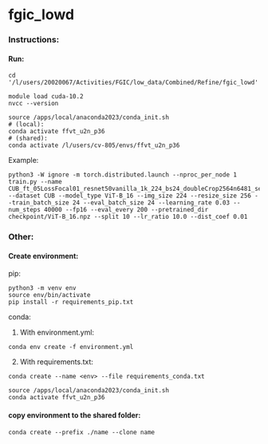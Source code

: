 # fgic_lowd



### Instructions:

#### Run:

```
cd '/l/users/20020067/Activities/FGIC/low_data/Combined/Refine/fgic_lowd'

module load cuda-10.2
nvcc --version

source /apps/local/anaconda2023/conda_init.sh
# (local):
conda activate ffvt_u2n_p36
# (shared): 
conda activate /l/users/cv-805/envs/ffvt_u2n_p36
```

Example:  <br>
```
python3 -W ignore -m torch.distributed.launch --nproc_per_node 1 train.py --name CUB_ft_05LossFocal01_resnet50vanilla_1k_224_bs24_doubleCrop2564n6481_sepNfix_autoSched05_LrRatio10_rn50_40k_noSAMtrashVanilla_doubleAugs224_KLlossSAM001_batchmean_inputLog_lr003_ld10 --dataset CUB --model_type ViT-B_16 --img_size 224 --resize_size 256 --train_batch_size 24 --eval_batch_size 24 --learning_rate 0.03 --num_steps 40000 --fp16 --eval_every 200 --pretrained_dir checkpoint/ViT-B_16.npz --split 10 --lr_ratio 10.0 --dist_coef 0.01
```


### Other:

#### Create environment:

pip:

```
python3 -m venv env
source env/bin/activate
pip install -r requirements_pip.txt
```


conda:

1. With environment.yml:

```
conda env create -f environment.yml
```

2. With requirements.txt:

```
conda create --name <env> --file requirements_conda.txt

source /apps/local/anaconda2023/conda_init.sh
conda activate ffvt_u2n_p36
```


#### copy environment to the shared folder:

```
conda create --prefix ./name --clone name
```
